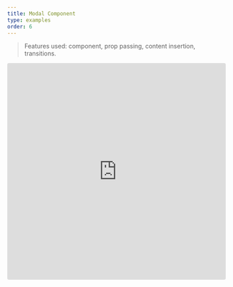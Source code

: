 ```yaml
---
title: Modal Component
type: examples
order: 6
---
```


> Features used: component, prop passing, content insertion, transitions.

<iframe src="https://codesandbox.io/embed/github/vuejs/v2.vuejs.org/tree/master/src/v2/examples/vue-20-modal-component?codemirror=1&hidedevtools=1&hidenavigation=1&theme=light" style="width:100%; height:500px; border:0; border-radius: 4px; overflow:hidden;" title="vue-20-template-compilation" allow="geolocation; microphone; camera; midi; vr; accelerometer; gyroscope; payment; ambient-light-sensor; encrypted-media; usb" sandbox="allow-modals allow-forms allow-popups allow-scripts allow-same-origin"></iframe>
